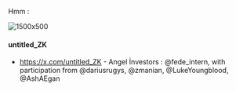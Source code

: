 Hmm : 

![1500x500](https://github.com/user-attachments/assets/bd7fc17c-e24c-42e5-9de6-939ee4113d3c)

#### untitled_ZK
-  https://x.com/untitled_ZK - Angel İnvestors :  @fede_intern, with participation from @dariusrugys, @zmanian, @LukeYoungblood, @AshAEgan
